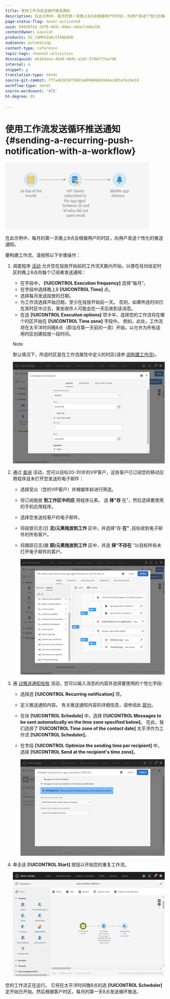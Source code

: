 ```yaml
---
title: 使用工作流发送循环推送通知
description: 在此示例中，每月的第一天晚上8点会根据用户的时区，向用户发送个性化的推送通知。
page-status-flag: never-activated
uuid: 994d8fe3-29f0-4b5c-89ee-c6be7c60a31b
contentOwner: sauviat
products: SG_CAMPAIGN/STANDARD
audience: automating
content-type: reference
topic-tags: channel-activities
discoiquuid: e61bdaee-4b48-4845-a2a5-574b577ea796
internal: n
snippet: y
translation-type: tm+mt
source-git-commit: 7ffa48365875883a98904d6b344ac005afe26e18
workflow-type: tm+mt
source-wordcount: '475'
ht-degree: 0%

---
```



# 使用工作流发送循环推送通知 {#sending-a-recurring-push-notification-with-a-workflow}

![](assets/wkf_push_example_1.png)

在此示例中，每月的第一天晚上8点会根据用户的时区，向用户发送个性化的推送通知。

要构建工作流，请按照以下步骤操作：

1. 调度程序 [活动](../../automating/using/scheduler.md) 允许您在投放开始前的工作流天数内开始，以便在任何给定时区的晚上8点向每个订阅者发送通知：

   * 在字段中， **[!UICONTROL Execution frequency]** 选择“每月”。
   * 在字段中选择晚上8 **[!UICONTROL Time]** 点。
   * 选择每月发送投放的日期。
   * 为工作流选择开始日期，至少在投放开始前一天。 否则，如果所选时间已在其时区中过去，某些收件人可能会在一天后收到该消息。
   * 在选 **[!UICONTROL Execution options]** 项卡中，选择您的工作流将在哪个时区开始在 **[!UICONTROL Time zone]** 字段中。 例如，此处，工作流将在太平洋时间晚8点（即当月第一天前的一周）开始，以允许为所有适用时区创建投放一段时间。
   >[!NOTE]
   >
   >默认情况下，所选时区是在工作流属性中定义的时区(请参 [阅构建工作流](../../automating/using/building-a-workflow.md))。

   ![](assets/wkf_push_example_5.png)

1. 通过 [查询](../../automating/using/query.md) 活动，您可以目标20-30岁的VIP客户，这些客户已订阅您的移动应用程序且未打开您发送的电子邮件：

   * 选择受众（您的VIP客户）并根据年龄进行筛选。
   * 将订阅拖放 **到工作区中的应** 用程序元素。 选 **择“存** 在”，然后选择要使用的手机应用程序。
   * 选择您发送给客户的电子邮件。
   * 将投放日志(日 **志)元素拖放到工作** 区中，并选择“存 **在”** ,目标收到电子邮件的所有客户。
   * 将跟踪日志(跟 **踪)元素拖放到工作** 区中，并选 **择“不存在** ”以目标所有未打开电子邮件的客户。

      ![](assets/wkf_push_example_2.png)

1. 通 [过推送通知投放](../../automating/using/push-notification-delivery.md) 活动，您可以输入消息的内容并选择要使用的个性化字段:

   * 选择选 **[!UICONTROL Recurring notification]** 项。
   * 定义推送通知内容。 有关推送通知内容的详细信息，请参阅此 [部分](../../channels/using/preparing-and-sending-a-push-notification.md)。
   * 在块 **[!UICONTROL Schedule]** 中，选择 **[!UICONTROL Messages to be sent automatically on the time zone specified below]**。 在此，我们选择了 **[!UICONTROL Time zone of the contact date]** 太平洋作为工作流 **[!UICONTROL Scheduler]**。
   * 在字段 **[!UICONTROL Optimize the sending time per recipient]** 中，选择 **[!UICONTROL Send at the recipient's time zone]**。

      ![](assets/wkf_push_example_4.png)

1. 单击该 **[!UICONTROL Start]** 按钮以开始您的重复工作流。

   ![](assets/wkf_push_example_3.png)

您的工作流正在运行。 它将在太平洋时间晚8点的选 **[!UICONTROL Scheduler]** 定开始日开始，然后根据客户时区，每月的第一天8点发送循环推送。
